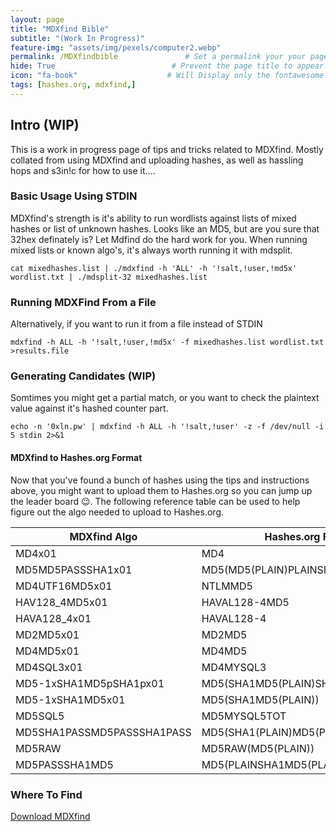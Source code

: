 ```yaml
---
layout: page
title: "MDXfind Bible" 
subtitle: "(Work In Progress)"   
feature-img: "assets/img/pexels/computer2.webp" 
permalink: /MDXfindbible               # Set a permalink your your page
hide: True                          # Prevent the page title to appear in the navbar
icon: "fa-book"                    # Will Display only the fontawesome icon (here: fa-search) and not the title
tags: [hashes.org, mdxfind,]
---
```




## Intro (**WIP**)

This is a work in progress page of tips and tricks related to MDXfind. Mostly collated from using MDXfind and uploading hashes, as well as hassling hops and s3in!c for how to use it....

### Basic Usage Using STDIN

MDXfind's strength is it's ability to run wordlists against lists of mixed hashes or list of unknown hashes. Looks like an MD5, but are you sure that 32hex definately is? Let Mdfind do the hard work for you. When running mixed lists or known algo's, it's always worth running it with mdsplit.

```
cat mixedhashes.list | ./mdxfind -h 'ALL' -h '!salt,!user,!md5x' wordlist.txt | ./mdsplit-32 mixedhashes.list 
```

### Running MDXFind From a File 

Alternatively, if you want to run it from a file instead of STDIN

```
mdxfind -h ALL -h '!salt,!user,!md5x' -f mixedhashes.list wordlist.txt >results.file
```

### Generating Candidates (WIP)

Somtimes you might get a partial match, or you want to check the plaintext value against it's hashed counter part. 

```
echo -n '0xln.pw' | mdxfind -h ALL -h '!salt,!user' -z -f /dev/null -i 5 stdin 2>&1
```



#### MDXfind to Hashes.org Format

Now that you've found a bunch of hashes using the tips and instructions above, you might want to upload them to Hashes.org so you can jump up the leader board 😉. The following reference table can be used to help figure out the algo needed to upload to Hashes.org.

|MDXfind Algo|Hashes.org Format|
|------------|---------------|
|MD4x01      | MD4           |
|MD5MD5PASSSHA1x01|MD5(MD5(PLAIN)PLAINSHA1(PLAIN))|
|MD4UTF16MD5x01| NTLMMD5|
|HAV128_4MD5x01| HAVAL128-4MD5|
|HAVA128_4x01|HAVAL128-4|
|MD2MD5x01|MD2MD5|
|MD4MD5x01|MD4MD5|
|MD4SQL3x01|MD4MYSQL3|  
|MD5-1xSHA1MD5pSHA1px01|MD5(SHA1MD5(PLAIN)SHA1(PLAIN))|
|MD5-1xSHA1MD5x01|MD5(SHA1MD5(PLAIN))|
|MD5SQL5|MD5MYSQL5TOT|
|MD5SHA1PASSMD5PASSSHA1PASS|MD5(SHA1(PLAIN)MD5(PLAIN)SHA1(PLAIN))|
|MD5RAW|MD5RAW(MD5(PLAIN))|
|MD5PASSSHA1MD5|MD5(PLAINSHA1MD5(PLAIN))

### Where To Find

[Download MDXfind](https://hashes.org/mdxfind.php) 
